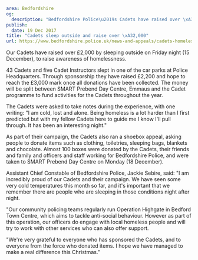 ```yaml
area: Bedfordshire
og:
  description: "Bedfordshire Police\u2019s Cadets have raised over \xA32,000 by sleeping outside on Friday night (15 December), to raise awareness of homelessness."
publish:
  date: 19 Dec 2017
title: "Cadets sleep outside and raise over \xA32,000"
url: https://www.bedfordshire.police.uk/news-and-appeals/cadets-homeless-campaign-2017
```

Our Cadets have raised over £2,000 by sleeping outside on Friday night (15 December), to raise awareness of homelessness.

43 Cadets and five Cadet Instructors slept in one of the car parks at Police Headquarters. Through sponsorship they have raised £2,200 and hope to reach the £3,000 mark once all donations have been collected. The money will be split between SMART Prebend Day Centre, Emmaus and the Cadet programme to fund activities for the Cadets throughout the year.

The Cadets were asked to take notes during the experience, with one writing: "I am cold, lost and alone. Being homeless is a lot harder than I first predicted but with my fellow Cadets here to guide me I know I'll pull through. It has been an interesting night."

As part of their campaign, the Cadets also ran a shoebox appeal, asking people to donate items such as clothing, toiletries, sleeping bags, blankets and chocolate. Almost 100 boxes were donated by the Cadets, their friends and family and officers and staff working for Bedfordshire Police, and were taken to SMART Prebend Day Centre on Monday (18 December).

Assistant Chief Constable of Bedfordshire Police, Jackie Sebire, said: "I am incredibly proud of our Cadets and their campaign. We have seen some very cold temperatures this month so far, and it's important that we remember there are people who are sleeping in those conditions night after night.

"Our community policing teams regularly run Operation Highgate in Bedford Town Centre, which aims to tackle anti-social behaviour. However as part of this operation, our officers do engage with local homeless people and will try to work with other services who can also offer support.

"We're very grateful to everyone who has sponsored the Cadets, and to everyone from the force who donated items. I hope we have managed to make a real difference this Christmas."
